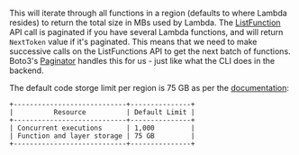 This will iterate through all functions in a region (defaults to where Lambda resides) to return the total size in MBs used by Lambda. The [ListFunction](https://docs.aws.amazon.com/lambda/latest/dg/API_ListFunctions.html) API call is paginated if you have several Lambda functions, and will return ```NextToken``` value if it's paginated. This means that we need to make successive calls on the ListFunctions API to get the next batch of functions. Boto3's [Paginator](https://boto3.amazonaws.com/v1/documentation/api/latest/guide/paginators.html) handles this for us - just like what the CLI does in the backend.

The default code storge limit per region is 75 GB as per the [documentation](https://docs.aws.amazon.com/lambda/latest/dg/limits.html):


```
+----------------------------+---------------+
|          Resource          | Default Limit |
+----------------------------+---------------+
| Concurrent executions      | 1,000         |
| Function and layer storage | 75 GB         |
+----------------------------+---------------+
```
